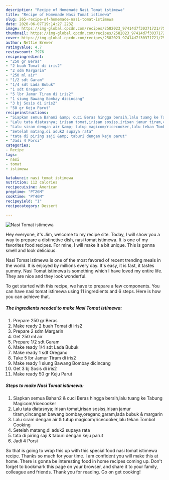 ```yaml
---
description: "Recipe of Homemade Nasi Tomat istimewa"
title: "Recipe of Homemade Nasi Tomat istimewa"
slug: 265-recipe-of-homemade-nasi-tomat-istimewa
date: 2020-06-07T19:14:27.223Z
image: https://img-global.cpcdn.com/recipes/2582023_97414d7f30371721/751x532cq70/nasi-tomat-istimewa-foto-resep-utama.jpg
thumbnail: https://img-global.cpcdn.com/recipes/2582023_97414d7f30371721/751x532cq70/nasi-tomat-istimewa-foto-resep-utama.jpg
cover: https://img-global.cpcdn.com/recipes/2582023_97414d7f30371721/751x532cq70/nasi-tomat-istimewa-foto-resep-utama.jpg
author: Nettie Brewer
ratingvalue: 4.7
reviewcount: 7976
recipeingredient:
- "250 gr Beras"
- "2 buah Tomat di iris2"
- "2 sdm Margarin"
- "250 ml air"
- "1/2 sdt Garam"
- "1/4 sdt Lada Bubuk"
- "1 sdt Oregano"
- "5 lbr Jamur Tiram di iris2"
- "1 siung Bawang Bombay dicincang"
- "3 bj Sosis di iris2"
- "50 gr Keju Parut"
recipeinstructions:
- "Siapkan semua Bahan2 &amp; cuci Beras hingga bersih,lalu tuang ke Tabung Magicom/ricecooker"
- "Lalu tata diatasnya; irisan tomat,irisan sosiss,irisan jamur tiram,cincangan bawang bombay,oregano,garam,lada bubuk &amp; margarin"
- "Lalu siram dengan air &amp; tutup magicom/ricecooker,lalu tekan Tombol Cooking"
- "Setelah matang,di aduk2 supaya rata"
- "tata di piring saji &amp; taburi dengan keju parut"
- "Jadi 4 Porsi"
categories:
- Recipe
tags:
- nasi
- tomat
- istimewa

katakunci: nasi tomat istimewa 
nutrition: 112 calories
recipecuisine: American
preptime: "PT26M"
cooktime: "PT46M"
recipeyield: "1"
recipecategory: Dessert

---
```



![Nasi Tomat istimewa](https://img-global.cpcdn.com/recipes/2582023_97414d7f30371721/751x532cq70/nasi-tomat-istimewa-foto-resep-utama.jpg)

Hey everyone, it's Jim, welcome to my recipe site. Today, I will show you a way to prepare a distinctive dish, nasi tomat istimewa. It is one of my favorites food recipes. For mine, I will make it a bit unique. This is gonna smell and look delicious.

Nasi Tomat istimewa is one of the most favored of recent trending meals in the world. It is enjoyed by millions every day. It's easy, it is fast, it tastes yummy. Nasi Tomat istimewa is something which I have loved my entire life. They are nice and they look wonderful.




To get started with this recipe, we have to prepare a few components. You can have nasi tomat istimewa using 11 ingredients and 6 steps. Here is how you can achieve that.

<!--inarticleads1-->

##### The ingredients needed to make Nasi Tomat istimewa:

1. Prepare 250 gr Beras
1. Make ready 2 buah Tomat di iris2
1. Prepare 2 sdm Margarin
1. Get 250 ml air
1. Prepare 1/2 sdt Garam
1. Make ready 1/4 sdt Lada Bubuk
1. Make ready 1 sdt Oregano
1. Take 5 lbr Jamur Tiram di iris2
1. Make ready 1 siung Bawang Bombay dicincang
1. Get 3 bj Sosis di iris2
1. Make ready 50 gr Keju Parut




<!--inarticleads2-->

##### Steps to make Nasi Tomat istimewa:

1. Siapkan semua Bahan2 &amp; cuci Beras hingga bersih,lalu tuang ke Tabung Magicom/ricecooker
1. Lalu tata diatasnya; irisan tomat,irisan sosiss,irisan jamur tiram,cincangan bawang bombay,oregano,garam,lada bubuk &amp; margarin
1. Lalu siram dengan air &amp; tutup magicom/ricecooker,lalu tekan Tombol Cooking
1. Setelah matang,di aduk2 supaya rata
1. tata di piring saji &amp; taburi dengan keju parut
1. Jadi 4 Porsi




So that is going to wrap this up with this special food nasi tomat istimewa recipe. Thanks so much for your time. I am confident you will make this at home. There is gonna be interesting food in home recipes coming up. Don't forget to bookmark this page on your browser, and share it to your family, colleague and friends. Thank you for reading. Go on get cooking!
